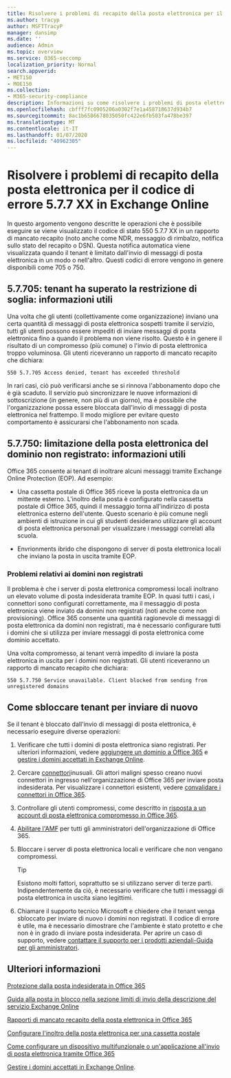 ```yaml
---
title: Risolvere i problemi di recapito della posta elettronica per il codice di errore 5.7.7 XX in Exchange Online
ms.author: tracyp
author: MSFTTracyP
manager: dansimp
ms.date: ''
audience: Admin
ms.topic: overview
ms.service: O365-seccomp
localization_priority: Normal
search.appverid:
- MET150
- MOE150
ms.collection:
- M365-security-compliance
description: Informazioni su come risolvere i problemi di posta elettronica per il codice di errore 5.7.7 XX in Exchange Online (tenant bloccato dall'invio di messaggi di posta elettronica).
ms.openlocfilehash: cbfff7fc0905206a0302f7e1a458718637d934b7
ms.sourcegitcommit: 8ac1b6586678035050fc422e6fb503fa478be397
ms.translationtype: MT
ms.contentlocale: it-IT
ms.lasthandoff: 01/07/2020
ms.locfileid: "40962305"
---
```

# <a name="fix-email-delivery-issues-for-error-code-577xx-in-exchange-online"></a>Risolvere i problemi di recapito della posta elettronica per il codice di errore 5.7.7 XX in Exchange Online

In questo argomento vengono descritte le operazioni che è possibile eseguire se viene visualizzato il codice di stato 550 5.7.7 XX in un rapporto di mancato recapito (noto anche come NDR, messaggio di rimbalzo, notifica sullo stato del recapito o DSN). Questa notifica automatica viene visualizzata quando il tenant è limitato dall'invio di messaggi di posta elettronica in un modo o nell'altro. Questi codici di errore vengono in genere disponibili come 705 o 750.

## <a name="57705-tenant-has-exceeded-threshold-restriction-what-you-need-to-know"></a>5.7.705: tenant ha superato la restrizione di soglia: informazioni utili

Una volta che gli utenti (collettivamente come organizzazione) inviano una certa quantità di messaggi di posta elettronica sospetti tramite il servizio, tutti gli utenti possono essere impediti di inviare messaggi di posta elettronica fino a quando il problema non viene risolto. Questo è in genere il risultato di un compromesso (più comune) o l'invio di posta elettronica troppo voluminosa. Gli utenti riceveranno un rapporto di mancato recapito che dichiara:

`550 5.7.705 Access denied, tenant has exceeded threshold`

In rari casi, ciò può verificarsi anche se si rinnova l'abbonamento dopo che è già scaduto. Il servizio può sincronizzare le nuove informazioni di sottoscrizione (in genere, non più di un giorno), ma è possibile che l'organizzazione possa essere bloccata dall'invio di messaggi di posta elettronica nel frattempo. Il modo migliore per evitare questo comportamento è assicurarsi che l'abbonamento non scada.

## <a name="57750-unregistered-domain-email-restriction-what-you-need-to-know"></a>5.7.750: limitazione della posta elettronica del dominio non registrato: informazioni utili

Office 365 consente ai tenant di inoltrare alcuni messaggi tramite Exchange Online Protection (EOP). Ad esempio:

- Una cassetta postale di Office 365 riceve la posta elettronica da un mittente esterno. L'inoltro della posta è configurato nella cassetta postale di Office 365, quindi il messaggio torna all'indirizzo di posta elettronica esterno dell'utente. Questo scenario è più comune negli ambienti di istruzione in cui gli studenti desiderano utilizzare gli account di posta elettronica personali per visualizzare i messaggi correlati alla scuola.

- Envrionments ibrido che dispongono di server di posta elettronica locali che inviano la posta in uscita tramite EOP.

### <a name="problems-with-unregistered-domains"></a>Problemi relativi ai domini non registrati

Il problema è che i server di posta elettronica compromessi locali inoltrano un elevato volume di posta indesiderata tramite EOP. In quasi tutti i casi, i connettori sono configurati correttamente, ma il messaggio di posta elettronica viene inviato da domini non registrati (noti anche come non provisioning). Office 365 consente una quantità ragionevole di messaggi di posta elettronica da domini non registrati, ma è necessario configurare tutti i domini che si utilizza per inviare messaggi di posta elettronica come dominio accettato.

Una volta compromesso, ai tenant verrà impedito di inviare la posta elettronica in uscita per i domini non registrati. Gli utenti riceveranno un rapporto di mancato recapito che dichiara:

`550 5.7.750 Service unavailable. Client blocked from sending from unregistered domains`

## <a name="how-to-unblocking-tenant-in-order-to-send-again"></a>Come sbloccare tenant per inviare di nuovo

Se il tenant è bloccato dall'invio di messaggi di posta elettronica, è necessario eseguire diverse operazioni:

1. Verificare che tutti i domini di posta elettronica siano registrati. Per ulteriori informazioni, vedere [aggiungere un dominio a Office 365](https://docs.microsoft.com/office365/admin/setup/add-domain) e [gestire i domini accettati in Exchange Online](https://docs.microsoft.com/exchange/mail-flow-best-practices/manage-accepted-domains/manage-accepted-domains).

2. Cercare [connettori](https://docs.microsoft.com/exchange/mail-flow-best-practices/use-connectors-to-configure-mail-flow/use-connectors-to-configure-mail-flow)inusuali. Gli attori maligni spesso creano nuovi connettori in ingresso nell'organizzazione di Office 365 per inviare posta indesiderata. Per visualizzare i connettori esistenti, vedere [convalidare i connettori in Office 365](https://docs.microsoft.com/exchange/mail-flow-best-practices/use-connectors-to-configure-mail-flow/validate-connectors).

3. Controllare gli utenti compromessi, come descritto in [risposta a un account di posta elettronica compromesso in Office 365](responding-to-a-compromised-email-account.md).

4. [Abilitare l'AMF](https://docs.microsoft.com/office365/admin/security-and-compliance/set-up-multi-factor-authentication) per tutti gli amministratori dell'organizzazione di Office 365.

5. Bloccare i server di posta elettronica locali e verificare che non vengano compromessi.

   > [!TIP]
   > Esistono molti fattori, soprattutto se si utilizzano server di terze parti. Indipendentemente da ciò, è necessario verificare che tutti i messaggi di posta elettronica in uscita siano legittimi.

6. Chiamare il supporto tecnico Microsoft e chiedere che il tenant venga sbloccato per inviare di nuovo i domini non registrati. Il codice di errore è utile, ma è necessario dimostrare che l'ambiente è stato protetto e che non è in grado di inviare posta indesiderata. Per aprire un caso di supporto, vedere [contattare il supporto per i prodotti aziendali-Guida per gli amministratori](https://docs.microsoft.com/office365/admin/contact-support-for-business-products).

## <a name="for-more-information"></a>Ulteriori informazioni

[Protezione dalla posta indesiderata in Office 365](anti-spam-protection.md)

[Guida alla posta in blocco nella sezione limiti di invio della descrizione del servizio Exchange Online](https://docs.microsoft.com/office365/servicedescriptions/exchange-online-service-description/exchange-online-limits#receiving-and-sending-limits)

[Rapporti di mancato recapito della posta elettronica in Office 365](https://docs.microsoft.com/exchange/mail-flow-best-practices/non-delivery-reports-in-exchange-online/non-delivery-reports-in-exchange-online)

[Configurare l'inoltro della posta elettronica per una cassetta postale](https://docs.microsoft.com/exchange/recipients-in-exchange-online/manage-user-mailboxes/configure-email-forwarding)

[Come configurare un dispositivo multifunzionale o un'applicazione all'invio di posta elettronica tramite Office 365](https://docs.microsoft.com/Exchange/mail-flow-best-practices/how-to-set-up-a-multifunction-device-or-application-to-send-email-using-office-3)

[Gestire i domini accettati in Exchange Online](https://docs.microsoft.com/exchange/mail-flow-best-practices/manage-accepted-domains/manage-accepted-domains).
